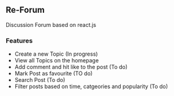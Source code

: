 
## Re-Forum

Discussion Forum based on react.js

### Features
- Create a new Topic (In progress)
- View all Topics on the homepage
- Add comment and hit like to the post (To do)
- Mark Post as favourite (TO do)
- Search Post (To do)
- Filter posts based on time, catgeories and popularity (To do)


